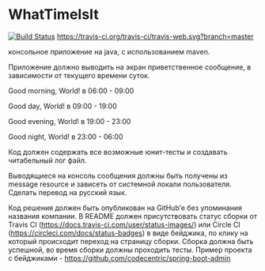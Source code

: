 # WhatTimeIsIt
[![Build Status](https://travis-ci.org/AkopV/WhatTimeIsIt.svg?branch=master)](https://travis-ci.org/AkopV/WhatTimeIsIt)
https://travis-ci.org/travis-ci/travis-web.svg?branch=master

консольное приложение на java, с использованием maven.

Приложение должно выводить на экран приветственное сообщение, в зависимости от текущего времени суток.

Good morning, World! в 06:00 - 09:00

Good day, World! в 09:00 - 19:00

Good evening, World! в 19:00 - 23:00

Good night, World! в 23:00 - 06:00

Код должен содержать все возможные юнит-тесты и создавать читабельный лог файл.

Выводящиеся на консоль сообщения должны быть получены из message resource и зависеть от системной локали пользователя. Сделать перевод на русский язык.	

Код решения должен быть опубликован на GitHub’е без упоминания названия компании. 
В README должен присутствовать статус сборки от Travis CI (https://docs.travis-ci.com/user/status-images/) или Circle CI (https://circleci.com/docs/status-badges) в виде бейджика, по клику на который происходит переход на страницу сборки. Сборка должна быть успешной, во время сборки должны проходить тесты. Пример проекта с бейджиками - https://github.com/codecentric/spring-boot-admin
